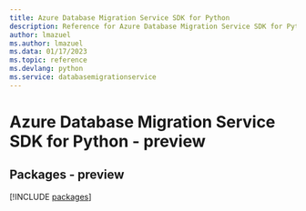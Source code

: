 ```yaml
---
title: Azure Database Migration Service SDK for Python
description: Reference for Azure Database Migration Service SDK for Python
author: lmazuel
ms.author: lmazuel
ms.data: 01/17/2023
ms.topic: reference
ms.devlang: python
ms.service: databasemigrationservice
---
```

# Azure Database Migration Service SDK for Python - preview
## Packages - preview
[!INCLUDE [packages](database-migration-service-index.md)]